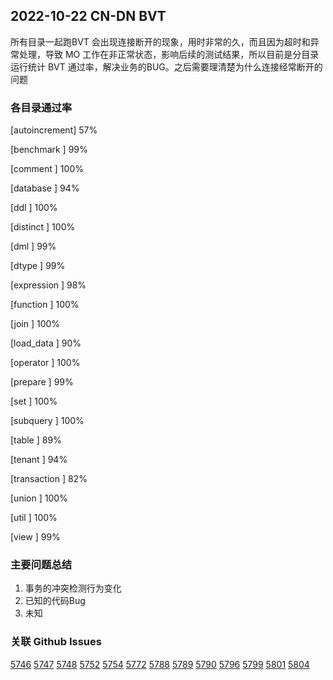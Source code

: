 ## 2022-10-22 CN-DN BVT

所有目录一起跑BVT 会出现连接断开的现象，用时非常的久，而且因为超时和异常处理，导致 MO 工作在非正常状态，影响后续的测试结果，所以目前是分目录运行统计 BVT 通过率，解决业务的BUG。之后需要理清楚为什么连接经常断开的问题

### 各目录通过率

[autoincrement]  57%

[benchmark    ]  99%

[comment      ] 100%

[database     ]  94%

[ddl          ] 100%

[distinct     ] 100%

[dml          ]  99%

[dtype        ]  99%

[expression   ]  98%

[function     ] 100%

[join         ] 100%

[load_data    ]  90%

[operator     ] 100%

[prepare      ]  99%

[set          ] 100%

[subquery     ] 100%

[table        ]  89%

[tenant       ]  94%

[transaction  ]  82%

[union        ] 100%

[util         ] 100%

[view         ]  99%

### 主要问题总结

1. 事务的冲突检测行为变化
2. 已知的代码Bug
3. 未知

### 关联 Github Issues
[5746](https://github.com/matrixorigin/matrixone/issues/5746)
[5747](https://github.com/matrixorigin/matrixone/issues/5747)
[5748](https://github.com/matrixorigin/matrixone/issues/5748)
[5752](https://github.com/matrixorigin/matrixone/issues/5752)
[5754](https://github.com/matrixorigin/matrixone/issues/5754)
[5772](https://github.com/matrixorigin/matrixone/issues/5772)
[5788](https://github.com/matrixorigin/matrixone/issues/5788)
[5789](https://github.com/matrixorigin/matrixone/issues/5789)
[5790](https://github.com/matrixorigin/matrixone/issues/5790)
[5796](https://github.com/matrixorigin/matrixone/issues/5796)
[5799](https://github.com/matrixorigin/matrixone/issues/5799)
[5801](https://github.com/matrixorigin/matrixone/issues/5801)
[5804](https://github.com/matrixorigin/matrixone/issues/5804)

